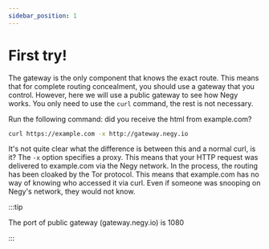 ```yaml
---
sidebar_position: 1
---
```


# First try!

The gateway is the only component that knows the exact route. This means that for complete routing concealment, you should use a gateway that you control. However, here we will use a public gateway to see how Negy works. You only need to use the `curl` command, the rest is not necessary.

Run the following command: did you receive the html from example.com?

```bash
curl https://example.com -x http://gateway.negy.io
```

It's not quite clear what the difference is between this and a normal curl, is it? The `-x` option specifies a proxy. This means that your HTTP request was delivered to example.com via the Negy network. In the process, the routing has been cloaked by the Tor protocol. This means that example.com has no way of knowing who accessed it via curl. Even if someone was snooping on Negy's network, they would not know.

:::tip

The port of public gateway (gateway.negy.io) is 1080

:::
